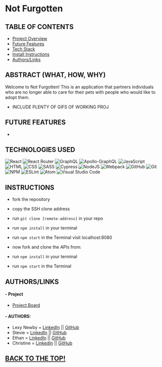 # Not Furgotten

## TABLE OF CONTENTS
- [Project Overview](#project-overview)
- [Future Features](#future-features)
- [Tech Stack](#technologies-used)
- [Install Instructions](#instructions)
- [Authors/Links](#authorslinks)

## ABSTRACT (WHAT, HOW, WHY)
Welcome to Not Furgotten! This is an application that partners individuals who are no longer able to care for their pets with people who would like to adopt them. 
- INCLUDE PLENTY OF GIFS OF WORKING PROJ

## FUTURE FEATURES
- 

## TECHNOLOGIES USED 

![React](https://img.shields.io/badge/react-%2320232a.svg?style=for-the-badge&logo=react&logoColor=%2361DAFB)
![React Router](https://img.shields.io/badge/React_Router-CA4245?style=for-the-badge&logo=react-router&logoColor=white)
![GraphQL](https://img.shields.io/badge/-GraphQL-E10098?style=for-the-badge&logo=graphql&logoColor=white)
![Apollo-GraphQL](https://img.shields.io/badge/-ApolloGraphQL-311C87?style=for-the-badge&logo=apollo-graphql)
![JavaScript](https://img.shields.io/badge/JavaScript-F7DF1E?style=for-the-badge&logo=javascript&logoColor=black)
![HTML](https://img.shields.io/badge/HTML5-E34F26?style=for-the-badge&logo=html5&logoColor=white)
![CSS](https://img.shields.io/badge/CSS3-1572B6?style=for-the-badge&logo=css3&logoColor=white)
![SASS](https://img.shields.io/badge/Sass-CC6699?style=for-the-badge&logo=sass&logoColor=white)
![Cypress](https://img.shields.io/badge/-cypress-%23E5E5E5?style=for-the-badge&logo=cypress&logoColor=058a5e)
![NodeJS](https://img.shields.io/badge/node.js-6DA55F?style=for-the-badge&logo=node.js&logoColor=white)
![Webpack](https://img.shields.io/badge/Webpack-8DD6F9?style=for-the-badge&logo=Webpack&logoColor=white)
![GitHub](https://img.shields.io/badge/github-%23121011.svg?style=for-the-badge&logo=github&logoColor=white)
![Git](https://img.shields.io/badge/git-%23F05033.svg?style=for-the-badge&logo=git&logoColor=white)
![NPM](https://img.shields.io/badge/NPM-%23000000.svg?style=for-the-badge&logo=npm&logoColor=white)
![ESLint](https://img.shields.io/badge/ESLint-4B3263?style=for-the-badge&logo=eslint&logoColor=white)
![Atom](https://img.shields.io/badge/Atom-%2366595C.svg?style=for-the-badge&logo=atom&logoColor=white)
![Visual Studio Code](https://img.shields.io/badge/Visual%20Studio%20Code-0078d7.svg?style=for-the-badge&logo=visual-studio-code&logoColor=white)

## INSTRUCTIONS
- fork the repository
- copy the SSH clone address
- run ```git clone [remote-address]``` in your repo
- run ```npm install``` in your terminal
- run ```npm start``` in the Terminal visit localhost:8080

- now fork and clone the APIs from: 
- run ```npm install``` in your terminal
- run ```npm start``` in the Terminal

## AUTHORS/LINKS

#### - Project
- [Project Board](https://github.com/orgs/2110CapstoneProject/projects/1)

#### - AUTHORS:
- Lexy Newby = [LinkedIn](https://www.linkedin.com/in/lexy-newby/) || [GitHub](https://github.com/anewb87)
- Stevie = [LinkedIn](https://www.linkedin.com/in/stevieambroise/) || [GitHub](https://github.com/StevieAmb)
- Ethan = [LinkedIn](https://www.linkedin.com/in/ethantweitmann/) || [GitHub](https://github.com/ectweitmann)
- Christine = [LinkedIn](https://www.linkedin.com/in/christine-rowland/) || [GitHub](https://github.com/Fordo29)

## [BACK TO THE TOP!]()
